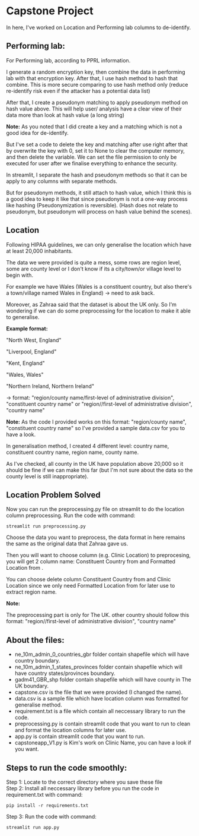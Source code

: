 # Capstone Project

In here, I've worked on Location and Performing lab columns to de-identify.

## Performing lab:

For Performing lab, according to PPRL information.

I generate a random encryption key, then combine the data in performing lab with that encryption key.
After that, I use hash method to hash that combine.
This is more secure comparing to use hash method only (reduce re-identify risk even if the attacker has a potential data list) 

After that, I create a pseudonym matching to apply pseudonym method on hash value above.
This will help user/ analysis have a clear view of their data more than look at hash value (a long string)

**Note:** 
As you noted that I did create a key and a matching which is not a good idea for de-identify.

But I've set a code to delete the key and matching after use right after that by overwrite the key with 0, set it to None to clear the computer memory, and then delete the variable. 
We can set the file permission to only be executed for user after we finalise everything to enhance the security. 

In streamlit, I separate the hash and pseudonym methods so that it can be apply to any columns with separate methods.

But for pseudonym methods, it still attach to hash value, which I think this is a good idea to keep it like that 
since pseudonym is not a one-way process like hashing (Pseudonymization is reversible). 
(Hash does not relate to pseudonym, but pseudonym will process on hash value behind the scenes).

## Location
Following HIPAA guidelines, we can only generalise the location which have at least 20,000 inhabitants. 

The data we were provided is quite a mess, some rows are region level, some are county level or I don't know if its a city/town/or village level to begin with.

For example we have Wales (Wales is a constituent country, but also there's a town/village named Wales in England) -> need to ask back.

Moreover, as Zahraa said that the dataset is about the UK only. So I'm wondering if we can do some preprocessing for the location to make it able to generalise. 

**Example format:**

"North West, England"

"Liverpool, England"

"Kent, England"

"Wales, Wales"

"Northern Ireland, Northern Ireland"

-> format: "region/county name/first-level of administrative division", "constituent country name" or "region//first-level of administrative division", "country name"

**Note:** 
As the code I provided works on this format: "region/county name", "constituent country name" so I've provided a sample data.csv for you to have a look.

In generalisation method, I created 4 different level: country name, constituent country name, region name, county name.

As I've checked, all county in the UK have population above 20,000 so it should be fine if we can make this far 
(but I'm not sure about the data so the county level is still inappropriate).

## Location Problem Solved

Now you can run the preprocessing.py file on streamlit to do the location column preprocessing.
Run the code with command: 
```
streamlit run preprocessing.py
```
Choose the data you want to preprocess, the data format in here remains the same as the original data that Zahraa gave us. 

Then you will want to choose column (e.g. Clinic Location) to preprocesing, you will get 2 column name: Constituent Country from <Clinic Location> and Formatted Location from <Clinic Location>.

You can choose delete column Constituent Country from <Clinic Location> and Clinic Location since we only need Formatted Location from <Clinic Location> for later use to extract region name. 

**Note:**

The preprocessing part is only for The UK. other country should follow this format: "region//first-level of administrative division", "country name"

## About the files:
- ne_10m_admin_0_countries_gbr folder contain shapefile which will have country boundary.
- ne_10m_admin_1_states_provinces folder contain shapefile which will have country states/provinces boundary.
- gadm41_GBR_shp folder contain shapefile which will have county in The UK boundary.
- capstone.csv is the file that we were provided (I changed the name).
- data.csv is a sample file which have location column was formatted for generalise method.
- requirement.txt is a file which contain all neccessary library to run the code.
- preprocessing.py is contain streamlit code that you want to run to clean and format the location columns for later use.
- app.py is contain streamlit code that you want to run.
- capstoneapp_V1.py is Kim's work on Clinic Name, you can have a look if you want. 

## Steps to run the code smoothly:
Step 1: Locate to the correct directory where you save these file  
Step 2: Install all neccessary library before you run the code in requirement.txt with command: 
```
pip install -r requirements.txt
```
Step 3: Run the code with command: 
```
streamlit run app.py
```

